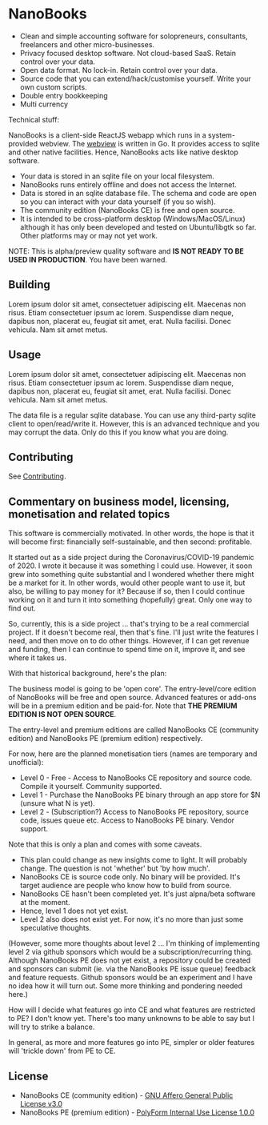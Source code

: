 # NanoBooks

* Clean and simple accounting software for solopreneurs, consultants, freelancers and other micro-businesses.
* Privacy focused desktop software. Not cloud-based SaaS. Retain control over your data.
* Open data format. No lock-in. Retain control over your data.
* Source code that you can extend/hack/customise yourself. Write your own custom scripts.
* Double entry bookkeeping
* Multi currency

Technical stuff:

NanoBooks is a client-side ReactJS webapp which runs in a system-provided webview. The [webview](https://github.com/bengtan/websqlview) is written in Go. It provides access to sqlite and other native facilities. Hence, NanoBooks acts like native desktop software.

* Your data is stored in an sqlite file on your local filesystem.
* NanoBooks runs entirely offline and does not access the Internet.
* Data is stored in an sqlite database file. The schema and code are open so you can interact with your data yourself (if you so wish).
* The community edition (NanoBooks CE) is free and open source.
* It is intended to be cross-platform desktop (Windows/MacOS/Linux) although it has only been developed and tested on Ubuntu/libgtk so far. Other platforms may or may not yet work.

NOTE: This is alpha/preview quality software and **IS NOT READY TO BE USED IN PRODUCTION**. You have been warned.

## Building

Lorem ipsum dolor sit amet, consectetuer adipiscing elit. Maecenas non risus. Etiam consectetuer ipsum ac lorem. Suspendisse diam neque, dapibus non, placerat eu, feugiat sit amet, erat. Nulla facilisi. Donec vehicula. Nam sit amet metus.

## Usage

Lorem ipsum dolor sit amet, consectetuer adipiscing elit. Maecenas non risus. Etiam consectetuer ipsum ac lorem. Suspendisse diam neque, dapibus non, placerat eu, feugiat sit amet, erat. Nulla facilisi. Donec vehicula. Nam sit amet metus.

The data file is a regular sqlite database. You can use any third-party sqlite client to open/read/write it. However, this is an advanced technique and you may corrupt the data. Only do this if you know what you are doing.

## Contributing

See [Contributing](Contributing.md).

## Commentary on business model, licensing, monetisation and related topics

This software is commercially motivated. In other words, the hope is that it will become first: financially self-sustainable, and then second: profitable.

It started out as a side project during the Coronavirus/COVID-19 pandemic of 2020. I wrote it because it was something I could use. However, it soon grew into something quite substantial and I wondered whether there might be a market for it. In other words, would other people want to use it, but also, be willing to pay money for it? Because if so, then I could continue working on it and turn it into something (hopefully) great. Only one way to find out.

So, currently, this is a side project ... that's trying to be a real commercial project. If it doesn't become real, then that's fine. I'll just write the features I need, and then move on to do other things. However, if I can get revenue and funding, then I can continue to spend time on it, improve it, and see where it takes us.

With that historical background, here's the plan:

The business model is going to be 'open core'. The entry-level/core edition of NanoBooks will be free and open source. Advanced features or add-ons will be in a premium edition and be paid-for. Note that **THE PREMIUM EDITION IS NOT OPEN SOURCE**.

The entry-level and premium editions are called NanoBooks CE (community edition) and NanoBooks PE (premium edition) respectively.

For now, here are the planned monetisation tiers (names are temporary and unofficial):

* Level 0 - Free - Access to NanoBooks CE repository and source code. Compile it yourself. Community supported.
* Level 1 - Purchase the NanoBooks PE binary through an app store for $N (unsure what N is yet).
* Level 2 - (Subscription?) Access to NanoBooks PE repository, source code, issues queue etc. Access to NanoBooks PE binary. Vendor support.

Note that this is only a plan and comes with some caveats.

* This plan could change as new insights come to light. It will probably change. The question is not 'whether' but 'by how much'.
* NanoBooks CE is source code only. No binary will be provided. It's target audience are people who know how to build from source.
* NanoBooks CE hasn't been completed yet. It's just alpna/beta software at the moment.
* Hence, level 1 does not yet exist.
* Level 2 also does not exist yet. For now, it's no more than just some speculative thoughts.

(However, some more thoughts about level 2 ... I'm thinking of implementing level 2 via github sponsors which would be a subscription/recurring thing. Although NanoBooks PE does not yet exist, a repository could be created and sponsors can submit (ie. via the NanoBooks PE issue queue) feedback and feature requests. Github sponsors would be an experiment and I have no idea how it will turn out. Some more thinking and pondering needed here.)

How will I decide what features go into CE and what features are restricted to PE? I don't know yet. There's too many unknowns to be able to say but I will try to strike a balance. 

In general, as more and more features go into PE, simpler or older features will 'trickle down' from PE to CE.

## License

* NanoBooks CE (community edition) - [GNU Affero General Public License v3.0](https://www.gnu.org/licenses/agpl-3.0.en.html)
* NanoBooks PE (premium edition) - [PolyForm Internal Use License 1.0.0](https://polyformproject.org/licenses/internal-use/1.0.0/)
